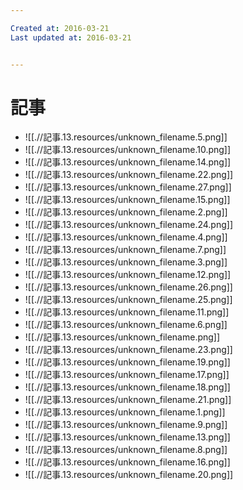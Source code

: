 ```yaml
---

Created at: 2016-03-21
Last updated at: 2016-03-21


---
```


# 記事


* ![[.//記事.13.resources/unknown_filename.5.png]]
* ![[.//記事.13.resources/unknown_filename.10.png]]
* ![[.//記事.13.resources/unknown_filename.14.png]]
* ![[.//記事.13.resources/unknown_filename.22.png]]
* ![[.//記事.13.resources/unknown_filename.27.png]]
* ![[.//記事.13.resources/unknown_filename.15.png]]
* ![[.//記事.13.resources/unknown_filename.2.png]]
* ![[.//記事.13.resources/unknown_filename.24.png]]
* ![[.//記事.13.resources/unknown_filename.4.png]]
* ![[.//記事.13.resources/unknown_filename.7.png]]
* ![[.//記事.13.resources/unknown_filename.3.png]]
* ![[.//記事.13.resources/unknown_filename.12.png]]
* ![[.//記事.13.resources/unknown_filename.26.png]]
* ![[.//記事.13.resources/unknown_filename.25.png]]
* ![[.//記事.13.resources/unknown_filename.11.png]]
* ![[.//記事.13.resources/unknown_filename.6.png]]
* ![[.//記事.13.resources/unknown_filename.png]]
* ![[.//記事.13.resources/unknown_filename.23.png]]
* ![[.//記事.13.resources/unknown_filename.19.png]]
* ![[.//記事.13.resources/unknown_filename.17.png]]
* ![[.//記事.13.resources/unknown_filename.18.png]]
* ![[.//記事.13.resources/unknown_filename.21.png]]
* ![[.//記事.13.resources/unknown_filename.1.png]]
* ![[.//記事.13.resources/unknown_filename.9.png]]
* ![[.//記事.13.resources/unknown_filename.13.png]]
* ![[.//記事.13.resources/unknown_filename.8.png]]
* ![[.//記事.13.resources/unknown_filename.16.png]]
* ![[.//記事.13.resources/unknown_filename.20.png]]

